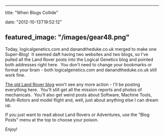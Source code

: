 
---
title: "When Blogs Collide"

date: "2012-10-13T19:52:12"

featured_image: "/images/gear48.png"
---


Today, logicalgenetics.com and danandtheduke.co.uk merged to make one Super-Blog!  It seemed daft having two websites and two blogs, so I've pulled all the Land Rover posts into the Logical Genetics blog and pointed both addresses right here.  You don't need to change your bookmarks or format your brain - both logicalgenetics.com and danandtheduke.co.uk still work fine.

<a href="http://danandtheduke.blogspot.com">The old Land Rover blog</a> won't see any more action - I'll be posting everything here.  You'll still get all the mission reports and photos of mechanicals.  You'll also get weird posts about Software, Machine Tools, Multi-Rotors and model flight and, well, just about anything else I can dream up.

If you just want to read about Land Rovers or Adventures, use the "Blog Posts" menu at the top to choose your poison.

Enjoy!
